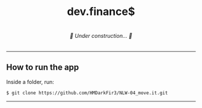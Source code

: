 <h1 align="center" >dev.finance$<h1>
<h6 align="center">🚧 Under construction... 🚧</h6>

<hr>

## How to run the app 

Inside a folder, run:
```bash
$ git clone https://github.com/HMDarkFir3/NLW-04_move.it.git
```
<hr>
